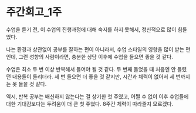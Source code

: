 # 주간회고\_1주

수업을 듣기 전, 이 수업의 진행과정에 대해 숙지를 하지 못해서, 정신적으로 많이 힘들었다.

나는 환경과 상관없이 공부를 잘하는 편이 아니라서, 수업 스타일의 영향을 많이 받는 편인데, 그런 성향의 사람이라면, 충분한 상담 이후에 수업을 들으면 좋을 것 같다.



수업은 최소 두 번 이상 반복해서 들어야 될 것 같다. 두 번째 들었을 때 처음엔 안 들렸던 내용들이 들리더라. 세 번 들으면 더 좋을 것 같지만, 시간과 체력이 없어서 세 번까지는 못 들을 것 같다.

역시, 반복 공부는 배신하지 않는다는 걸 상기한 첫 주였고, 어쩔 수 없이 이후 수업들에 대한 기대감보다는 두려움이 더 큰 첫 주였다. 8주간 체력이 따라줄지 모르겠다.&#x20;





&#x20;&#x20;







